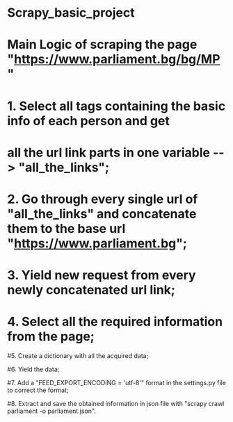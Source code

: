 # Scrapy_basic_project

# Main Logic of scraping the page "https://www.parliament.bg/bg/MP"

# 1. Select all tags containing the basic info of each person and get 
# all the url link parts in one variable --> "all_the_links";

# 2. Go through every single url of "all_the_links" and concatenate them to the base url "https://www.parliament.bg";

# 3. Yield new request from every newly concatenated url link;

# 4. Select all the  required information from the  page;

#5. Create a dictionary with all the acquired data;

#6. Yield the data;

#7. Add a "FEED_EXPORT_ENCODING = 'utf-8'" format in the settings.py file to correct the format;

#8. Extract and save  the  obtained information in json file  with "scrapy crawl parliament -o parliament.json".







